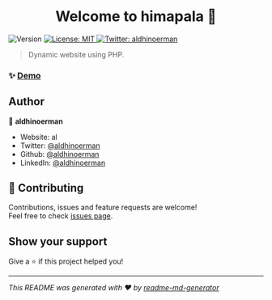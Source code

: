 <h1 align="center">Welcome to himapala 👋</h1>
<p>
  <img alt="Version" src="https://img.shields.io/badge/version-0.1.0-blue.svg?cacheSeconds=2592000" />
  <a href="#" target="_blank">
    <img alt="License: MIT" src="https://img.shields.io/badge/License-MIT-yellow.svg" />
  </a>
  <a href="https://twitter.com/aldhinoerman" target="_blank">
    <img alt="Twitter: aldhinoerman" src="https://img.shields.io/twitter/follow/aldhinoerman.svg?style=social" />
  </a>
</p>

> Dynamic website using PHP.

### ✨ [Demo](http://himapala.unesa.ac.id)

## Author

👤 **aldhinoerman**

* Website: al
* Twitter: [@aldhinoerman](https://twitter.com/aldhinoerman)
* Github: [@aldhinoerman](https://github.com/aldhinoerman)
* LinkedIn: [@aldhinoerman](https://linkedin.com/in/aldhinoerman)

## 🤝 Contributing

Contributions, issues and feature requests are welcome!<br />Feel free to check [issues page](https://github.com/aldhinoerman/himapala-unesa/issues). 

## Show your support

Give a ⭐️ if this project helped you!

***
_This README was generated with ❤️ by [readme-md-generator](https://github.com/kefranabg/readme-md-generator)_